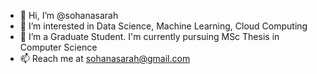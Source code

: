 - 👋 Hi, I’m @sohanasarah
- 👀 I’m interested in Data Science, Machine Learning, Cloud Computing
- 🌱 I’m a Graduate Student. I'm currently pursuing MSc Thesis in Computer Science
- 📫 Reach me at sohanasarah@gmail.com

<!---
sohanasarah/sohanasarah is a ✨ special ✨ repository because its `README.md` (this file) appears on your GitHub profile.
You can click the Preview link to take a look at your changes.
--->
